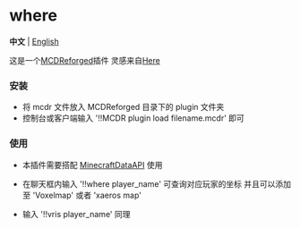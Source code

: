 # where
**中文** | [English](./README_EN.md)

这是一个[MCDReforged](https://github.com/Fallen-Breath/MCDReforged)插件
灵感来自[Here](https://github.com/TISUnion/Here)

### 安装
- 将 mcdr 文件放入 MCDReforged 目录下的 plugin 文件夹
- 控制台或客户端输入 '!!MCDR plugin load filename.mcdr' 即可

### 使用
- 本插件需要搭配 [MinecraftDataAPI](https://github.com/MCDReforged/MinecraftDataAPI) 使用

- 在聊天框内输入 '!!where player_name' 可查询对应玩家的坐标 并且可以添加至 'Voxelmap' 或者 'xaeros map'
- 输入 '!!vris player_name' 同理